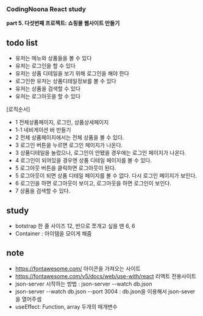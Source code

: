 <h3>CodingNoona React study</h3>

<b>part 5. 다섯번째 프로젝트: 쇼핑몰 웹사이트 만들기</b>

## todo list

- 유저는 메뉴와 상품들을 볼 수 있다
- 유저는 로그인을 할 수 있다
- 유저는 상품 디테일을 보기 위해 로그인을 해야 한다
- 로그인한 유저는 상품디테일정보를 볼 수 있다
- 유저는 상품을 검색할 수 있다
- 유저는 로그아웃을 할 수 있다

[로직순서]

- 1 전체상품페이지, 로그인, 상품상세페이지
- 1-1 네비게이션 바 만들기
- 2 전체 상품페이지에서는 전체 상품을 볼 수 있다.
- 3 로그인 버튼을 누르면 로그인 페이지가 나온다.
- 3 상품디테일을 눌렀으나, 로그인이 안됐을 경우에는 로그인 페이지가 나온다.
- 4 로그인이 되어있을 경우엔 상품 디테일 페이지를 볼 수 있다.
- 5 로그아웃 버튼을 클릭하면 로그아웃이 된다.
- 5 로그아웃이 되면 상품 디테일 페이지를 볼 수 없다. 다시 로그인 페이지가 보인다.
- 6 로그인을 하면 로그아웃이 보이고, 로그아웃을 하면 로그인이 보인다.
- 7 상품을 검색할 수 있다.

## study

- botstrap 한 줄 사이즈 12, 반으로 쪼개고 싶을 땐 6, 6
- Container : 아이템을 모이게 해줌

## note

- https://fontawesome.com/ 아이콘을 가져오는 사이트
- https://fontawesome.com/v5/docs/web/use-with/react 리액트 전용사이트
- json-server 시작하는 방법 : json-server --watch db.json
- json-server --watch db.json --port 3004 : db.json을 이용해서 json-sever을 열어주셈
- useEffect: Function, array 두개의 매개변수
